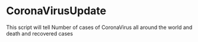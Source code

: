 # CoronaVirusUpdate
This script will tell  Number of cases of CoronaVirus all around the world and death and recovered cases
